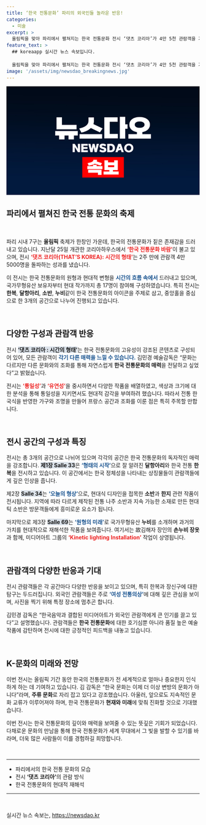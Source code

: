 ```yaml
---
title: ‘한국 전통문화’ 파리의 외국인들 놀라운 반응!
categories:
  - 미술
excerpt: >
  올림픽을 맞아 파리에서 펼쳐지는 한국 전통문화 전시 ‘댓츠 코리아’가 4만 5천 관람객을 기록하며 큰 인기를 끌고 있다. 한복, 한지, 소반 등 다채로운 작품으로 한국 문화의 매력을 선보인 전시를 통해 K-문화의 위상이 한층 높아졌다!
feature_text: >
  ## koreaapp 실시간 뉴스 속보입니다.

  올림픽을 맞아 파리에서 펼쳐지는 한국 전통문화 전시 ‘댓츠 코리아’가 4만 5천 관람객을 기록하며 큰 인기를 끌고 있다. 한복, 한지, 소반 등 다채로운 작품으로 한국 문화의 매력을 선보인 전시를 통해 K-문화의 위상이 한층 높아졌다!
image: '/assets/img/newsdao_breakingnews.jpg'
---
```


<p><img src="/assets/img/newsdao_breakingnews.jpg" alt="koreaapp 속보" /></p>

<h2 data-ke-size="size26">파리에서 펼쳐진 한국 전통 문화의 축제</h2>

<p data-ke-size="size16">&nbsp;</p>

<p>파리 시내 7구는 <b>올림픽</b> 축제가 한창인 가운데, 한국의 전통문화가 짙은 존재감을 드러내고 있습니다. 지난달 25일 개관한 코리아하우스에서 <b><span style="color: #ee2323;">‘한국 전통문화 바람’</span></b>이 불고 있으며, 전시 <b><span style="color: #ee2323;">‘댓츠 코리아(THAT’S KOREA): 시간의 형태’</span></b>는 2주 만에 관람객 4만 5000명을 돌파하는 성과를 냈습니다. </p>

<p>이 전시는 한국 전통문화의 원형과 현대적 변형을 <b><span style="color: #1a5490;">시간의 흐름 속에서</span></b> 드러내고 있으며, 국가무형유산 보유자부터 현대 작가까지 총 17명이 참여해 구성하였습니다. 특히 전시는 <strong>한복</strong>, <strong>달항아리</strong>, <strong>소반</strong>, <strong>누비</strong>같이 한국 전통문화의 아이콘을 주제로 삼고, 중앙홀을 중심으로 한 3개의 공간으로 나누어 진행되고 있습니다. </p>

<p data-ke-size="size16">&nbsp;</p>

<h2 data-ke-size="size26">다양한 구성과 관람객 반응</h2>

<p>전시 <b><span style="background-color: #21538527;">‘댓츠 코리아 : 시간의 형태’</span></b>는 한국 전통문화의 고유성이 강조된 콘텐츠로 구성되어 있어, 모든 관람객이 <b><span style="color: #1a5490;">각기 다른 매력을 느낄 수 있습니다.</span></b> 김민경 예술감독은 “문화는 다르지만 다른 문화와의 조화를 통해 자연스럽게 <strong>한국 전통문화의 매력</strong>을 전달하고 싶었다”고 밝혔습니다.</p>

<p>전시는 <b><span style="color: #ee2323;">‘통일성’</span></b>과 <b><span style="color: #ee2323;">‘유연성’</span></b>을 중시하면서 다양한 작품을 배열하였고, 색상과 크기에 대한 분석을 통해 통일성을 지키면서도 현대적 감각을 부여하려 했습니다. 따라서 전통 한국식을 반영한 가구와 조명을 만들어 프랑스 공간과 조화를 이룬 점은 특히 주목할 만합니다.</p>

<p data-ke-size="size16">&nbsp;</p>

<h2 data-ke-size="size26">전시 공간의 구성과 특징</h2>

<p>전시는 총 3개의 공간으로 나뉘어 있으며 각각의 공간은 한국 전통문화의 독자적인 매력을 강조합니다. <b><span style="background-color: #21538527;">제1장 Salle 33</span></b>은 <b><span style="color: #1a5490;">‘형태의 시작’</span></b>으로 잘 알려진 <strong>달항아리</strong>와 한국 전통 <strong>한복</strong>을 전시하고 있습니다. 이 공간에서는 한국 정체성을 나타내는 상징물들이 관람객들에게 깊은 인상을 줍니다.</p>

<p>제2장 <b><span style="background-color: #21538527;">Salle 34</span></b>는 <b><span style="color: #1a5490;">‘오늘의 형상’</span></b>으로, 현대식 디자인을 접목한 <strong>소반</strong>과 <strong>한지</strong> 관련 작품이 전시됩니다. 지역에 따라 다르게 제작된 전통 나주 소반과 지속 가능한 소재로 만든 현대틱 소반은 방문객들에게 흥미로운 요소가 됩니다.</p>

<p>마지막으로 제3장 <b><span style="background-color: #21538527;">Salle 69</span></b>는 <b><span style="color: #1a5490;">‘원형의 미래’</span></b>로 국가무형유산 <strong>누비</strong>를 소개하며 과거의 가치를 현대적으로 재해석한 작품을 보여줍니다. 여기서는 故김해자 장인의 <strong>손누비 장옷</strong>과 함께, 미디어아트 그룹의 <b><span style="color: #ee2323;">‘Kinetic lighting Installation’</span></b> 작업이 상영됩니다.</p>

<p data-ke-size="size16">&nbsp;</p>

<h2 data-ke-size="size26">관람객의 다양한 반응과 기대</h2>

<p>전시 관람객들은 각 공간마다 다양한 반응을 보이고 있으며, 특히 한복과 장신구에 대한 탐구는 두드러집니다. 외국인 관람객들은 주로 <b><span style="color: #1a5490;">‘여성 전통의상’</span></b>에 대해 깊은 관심을 보이며, 사진을 찍기 위해 특정 장소에 멈추곤 합니다. </p>

<p>김민경 감독은 “한국음악과 결합된 미디어아트가 외국인 관람객에게 큰 인기를 끌고 있다”고 설명했습니다. 관람객들은 <strong>한국 전통문화</strong>에 대한 호기심뿐 아니라 품질 높은 예술 작품에 감탄하며 전시에 대한 긍정적인 피드백을 내놓고 있습니다.</p>

<p data-ke-size="size16">&nbsp;</p>

<h2 data-ke-size="size26">K-문화의 미래와 전망</h2>

<p>이번 전시는 올림픽 기간 동안 한국의 전통문화가 전 세계적으로 얼마나 중요한지 인식하게 하는 데 기여하고 있습니다. 김 감독은 “한국 문화는 이제 더 이상 변방의 문화가 아니다”라며, <strong>주류 문화</strong>로 자리 잡고 있다고 강조했습니다. 아울러, 앞으로도 지속적인 문화 교류가 이루어져야 하며, 한국 전통문화가 <strong>현재와 미래</strong>에 맞춰 진화할 것으로 기대했습니다.</p>

<p>이번 전시는 한국 전통문화의 깊이와 매력을 보여줄 수 있는 뜻깊은 기회가 되었습니다. 다채로운 문화의 만남을 통해 한국 전통문화가 세계 무대에서 그 빛을 발할 수 있기를 바라며, 더욱 많은 사람들이 이를 경험하길 희망합니다.</p>

<p data-ke-size="size16">&nbsp;</p>

<hr />

<ul>
    <li>파리에서의 한국 전통 문화의 모습</li>
    <li>전시 <b>‘댓츠 코리아’</b>의 관람 방식</li>
    <li>한국 전통문화의 현대적 재해석</li>
</ul>

<hr />

<p data-ke-size="size16">&nbsp;</p>
실시간 뉴스 속보는, <a href="https://newsdao.kr" rel="dofollow">https://newsdao.kr</a>


